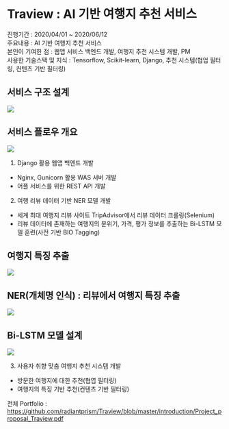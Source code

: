 # Traview : AI 기반 여행지 추천 서비스

진행기간 : 2020/04/01 ~ 2020/06/12  
주요내용 : AI 기반 여행지 추천 서비스  
본인이 기여한 점 : 웹앱 서비스 백엔드 개발, 여행지 추천 시스템 개발, PM  
사용한 기술스택 및 지식 : Tensorflow, Scikit-learn, Django, 추천 시스템(협업 필터링, 컨텐츠 기반 필터링)  

## 서비스 구조 설계
<img src="https://github.com/radiantprism/Traview/blob/master/traview_architecture.PNG">

## 서비스 플로우 개요
<img src="https://github.com/radiantprism/Traview/blob/master/traview_service_flow.PNG">

1. Django 활용 웹앱 백엔드 개발
- Nginx, Gunicorn 활용 WAS 서버 개발
- 어플 서비스를 위한 REST API 개발

2. 여행 리뷰 데이터 기반 NER 모델 개발
- 세계 최대 여행지 리뷰 사이트 TripAdvisor에서 리뷰 데이터 크롤링(Selenium)
- 리뷰 데이터에 존재하는 여행지의 분위기, 가격, 평가 정보를 추출하는 Bi-LSTM 모델 훈련(사전 기반 BIO Tagging)

## 여행지 특징 추출
<img src="https://github.com/radiantprism/Traview/blob/master/tourism_feature.PNG">  

## NER(개체명 인식) : 리뷰에서 여행지 특징 추출  
<img src="https://github.com/radiantprism/Traview/blob/master/ner_on_review.png">  

## Bi-LSTM 모델 설계  
<img src="https://github.com/radiantprism/Traview/blob/master/Bi-LSTM blueprint.PNG">  
  
3. 사용자 취향 맞춤 여행지 추천 시스템 개발  
- 방문한 여행지에 대한 추천(협엽 필터링)
- 여행지의 특징 기반 추천(컨텐츠 기반 필터링)

전체 Portfolio : https://github.com/radiantprism/Traview/blob/master/introduction/Project_proposal_Traview.pdf
